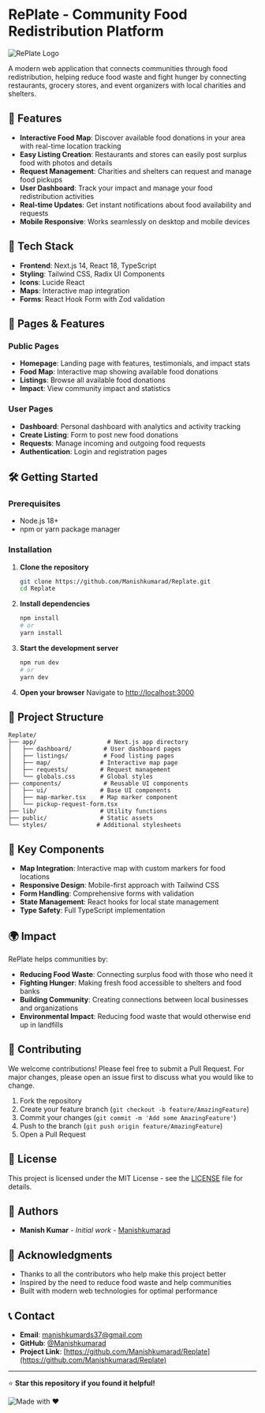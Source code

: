 # RePlate - Community Food Redistribution Platform

![RePlate Logo](https://img.shields.io/badge/RePlate-Food%20Redistribution-green?style=for-the-badge&logo=heart)

A modern web application that connects communities through food redistribution, helping reduce food waste and fight hunger by connecting restaurants, grocery stores, and event organizers with local charities and shelters.

## 🌟 Features

- **Interactive Food Map**: Discover available food donations in your area with real-time location tracking
- **Easy Listing Creation**: Restaurants and stores can easily post surplus food with photos and details
- **Request Management**: Charities and shelters can request and manage food pickups
- **User Dashboard**: Track your impact and manage your food redistribution activities
- **Real-time Updates**: Get instant notifications about food availability and requests
- **Mobile Responsive**: Works seamlessly on desktop and mobile devices

## 🚀 Tech Stack

- **Frontend**: Next.js 14, React 18, TypeScript
- **Styling**: Tailwind CSS, Radix UI Components
- **Icons**: Lucide React
- **Maps**: Interactive map integration
- **Forms**: React Hook Form with Zod validation

## 📱 Pages & Features

### Public Pages
- **Homepage**: Landing page with features, testimonials, and impact stats
- **Food Map**: Interactive map showing available food donations
- **Listings**: Browse all available food donations
- **Impact**: View community impact and statistics

### User Pages
- **Dashboard**: Personal dashboard with analytics and activity tracking
- **Create Listing**: Form to post new food donations
- **Requests**: Manage incoming and outgoing food requests
- **Authentication**: Login and registration pages

## 🛠️ Getting Started

### Prerequisites

- Node.js 18+ 
- npm or yarn package manager

### Installation

1. **Clone the repository**
   ```bash
   git clone https://github.com/Manishkumarad/Replate.git
   cd Replate
   ```

2. **Install dependencies**
   ```bash
   npm install
   # or
   yarn install
   ```

3. **Start the development server**
   ```bash
   npm run dev
   # or
   yarn dev
   ```

4. **Open your browser**
   Navigate to [http://localhost:3000](http://localhost:3000)

## 📁 Project Structure

```
Replate/
├── app/                    # Next.js app directory
│   ├── dashboard/         # User dashboard pages
│   ├── listings/          # Food listing pages
│   ├── map/              # Interactive map page
│   ├── requests/         # Request management
│   └── globals.css       # Global styles
├── components/            # Reusable UI components
│   ├── ui/               # Base UI components
│   ├── map-marker.tsx    # Map marker component
│   └── pickup-request-form.tsx
├── lib/                  # Utility functions
├── public/               # Static assets
└── styles/              # Additional stylesheets
```

## 🎨 Key Components

- **Map Integration**: Interactive map with custom markers for food locations
- **Responsive Design**: Mobile-first approach with Tailwind CSS
- **Form Handling**: Comprehensive forms with validation
- **State Management**: React hooks for local state management
- **Type Safety**: Full TypeScript implementation

## 🌍 Impact

RePlate helps communities by:
- **Reducing Food Waste**: Connecting surplus food with those who need it
- **Fighting Hunger**: Making fresh food accessible to shelters and food banks
- **Building Community**: Creating connections between local businesses and organizations
- **Environmental Impact**: Reducing food waste that would otherwise end up in landfills

## 🤝 Contributing

We welcome contributions! Please feel free to submit a Pull Request. For major changes, please open an issue first to discuss what you would like to change.

1. Fork the repository
2. Create your feature branch (`git checkout -b feature/AmazingFeature`)
3. Commit your changes (`git commit -m 'Add some AmazingFeature'`)
4. Push to the branch (`git push origin feature/AmazingFeature`)
5. Open a Pull Request

## 📄 License

This project is licensed under the MIT License - see the [LICENSE](LICENSE) file for details.

## 👥 Authors

- **Manish Kumar** - *Initial work* - [Manishkumarad](https://github.com/Manishkumarad)

## 🙏 Acknowledgments

- Thanks to all the contributors who help make this project better
- Inspired by the need to reduce food waste and help communities
- Built with modern web technologies for optimal performance

## 📞 Contact

- **Email**: manishkumards37@gmail.com
- **GitHub**: [@Manishkumarad](https://github.com/Manishkumarad)
- **Project Link**: [https://github.com/Manishkumarad/Replate](https://github.com/Manishkumarad/Replate)

---

⭐ **Star this repository if you found it helpful!**

![Made with ❤️](https://img.shields.io/badge/Made%20with-❤️-red?style=for-the-badge)